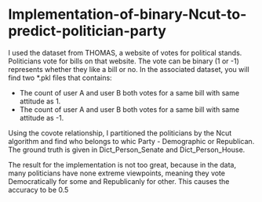 # Implementation-of-binary-Ncut-to-predict-politician-party

I used the dataset from THOMAS, a website of votes for political stands. Politicians vote for bills on that website. The vote can be binary (1 or -1) represents whether they like a bill or no. In the associated dataset, you will find two *.pkl files that contains:

- The count of user A and user B both votes for a same bill with same attitude as 1.
- The count of user A and user B both votes for a same bill with same attitude as -1.

Using the covote relationship, I partitioned the politicians by the Ncut algorithm and find who belongs to whic Party - Demographic or Republican. The ground truth is given in Dict_Person_Senate and Dict_Person_House.

The result for the implementation is not too great, because in the data, many politicians have none extreme viewpoints, meaning they vote Democratically for some and Republicanly for other. This causes the accuracy to be 0.5
